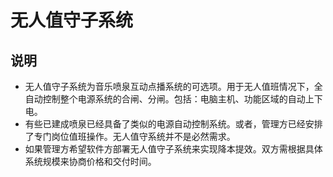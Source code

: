# 无人值守子系统

## 说明
- 无人值守子系统为音乐喷泉互动点播系统的可选项。用于无人值班情况下，全自动控制整个电源系统的合闸、分闸。包括：电脑主机、功能区域的自动上下电。
- 有些已建成喷泉已经具备了类似的电源自动控制系统。或者，管理方已经安排了专门岗位值班操作。无人值守系统并不是必然需求。
- 如果管理方希望软件方部署无人值守子系统来实现降本提效。双方需根据具体系统规模来协商价格和交付时间。



